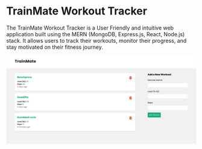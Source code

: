 # TrainMate Workout Tracker
The TrainMate Workout Tracker is a User Friendly and intuitive web application built using the MERN (MongoDB, Express.js, React, Node.js) stack. 
It allows users to track their workouts, monitor their progress, and stay motivated on their fitness journey.

![Website Screenshot](/images/train-mate.png)
